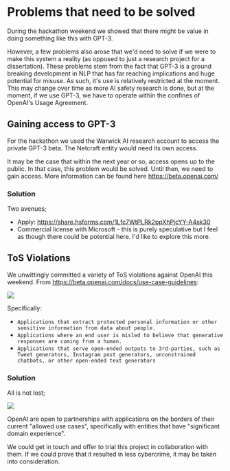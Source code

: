 ﻿

# Problems that need to be solved


During the hackathon weekend we showed that there might be value in doing something like this with GPT-3.

However, a few problems also arose that we'd need to solve if we were to make this system a reality (as opposed to just a research project for a dissertation). These problems stem from the fact that GPT-3 is a ground breaking development in NLP that has far reaching implications and huge potential for misuse. As such, it's use is relatively restricted at the moment. This may change over time as more AI safety research is done, but at the moment, if we use GPT-3, we have to operate within the confines of OpenAI's Usage Agreement. 


## Gaining access to GPT-3 
For the hackathon we used the Warwick AI research account to access the private GPT-3 beta. The Netcraft entity would need its own access.

It may be the case that within the next year or so, access opens up to the public. In that case, this problem would be solved. Until then, we need to gain access. More information can be found here https://beta.openai.com/

### Solution 

Two avenues; 

- Apply: https://share.hsforms.com/1Lfc7WtPLRk2ppXhPjcYY-A4sk30
- Commercial license with Microsoft - this is purely speculative but I feel as though there could be potential here. I'd like to explore this more. 


## ToS Violations 

We unwittingly committed a variety of ToS violations against OpenAI this weekend. From https://beta.openai.com/docs/use-case-guidelines:

![](https://pb.netcraft.com/storage/2f6Dw8bD.png)

Specifically:
- `Applications that extract protected personal information or other sensitive information from data about people.`
- `Applications where an end user is misled to believe that generative responses are coming from a human.` 
- `Applications that serve open-ended outputs to 3rd-parties, such as Tweet generators, Instagram post generators, unconstrained chatbots, or other open-ended text generators`

### Solution

All is not lost; 

![](https://pb.netcraft.com/storage/2f7Wb64R.png) 

OpenAI are open to partnerships with applications on the borders of their current "allowed use cases", specifically with entities that have "significant domain experience". 

We could get in touch and offer to trial this project in collaboration with them. If we could prove that it resulted in less cybercrime, it may be taken into consideration.


